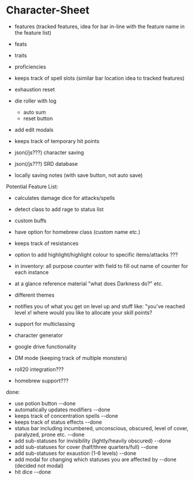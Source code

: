 # Character-Sheet


- features (tracked features, idea for bar in-line with the feature name in the feature list)
- feats
- traits
- proficiencies

- keeps track of spell slots (similar bar location idea to tracked features)

- exhaustion reset

- die roller with log
    - auto sum
    - reset button

- add edit modals

- keeps track of temporary hit points

- json(/js???) character saving
- json(/js???) SRD database

- locally saving notes (with save button, not auto save)

Potential Feature List:

- calculates damage dice for attacks/spells

- detect class to add rage to status list

- custom buffs

- have option for homebrew class (custom name etc.)

- keeps track of resistances

- option to add highlight/highlight colour to specific items/attacks  ???


- in inventory: all purpose counter with field to fill out name of counter for each instance

- at a glance reference material "what does Darkness do?" etc.


- different themes

- notifies you of what you get on level up and stuff like:
    "you've reached level x! where would you like to allocate your skill points?

- support for multiclassing

- character generator

- google drive functionality

- DM mode (keeping track of multiple monsters)

- roll20 integration???

- homebrew support???

done:

- use potion button --done
- automatically updates modifiers --done
- keeps track of concentration spells --done
- keeps track of status effects --done
- status bar including incumbered, unconscious, obscured, level of cover, paralyzed, prone etc. --done
- add sub-statuses for invisibility (lightly/heavily obscured) --done
- add sub-statuses for cover (half/three quarters/full) --done
- add sub-statuses for exaustion (1-6 levels) --done
- add modal for changing which statuses you are affected by --done (decided not modal)
- hit dice --done